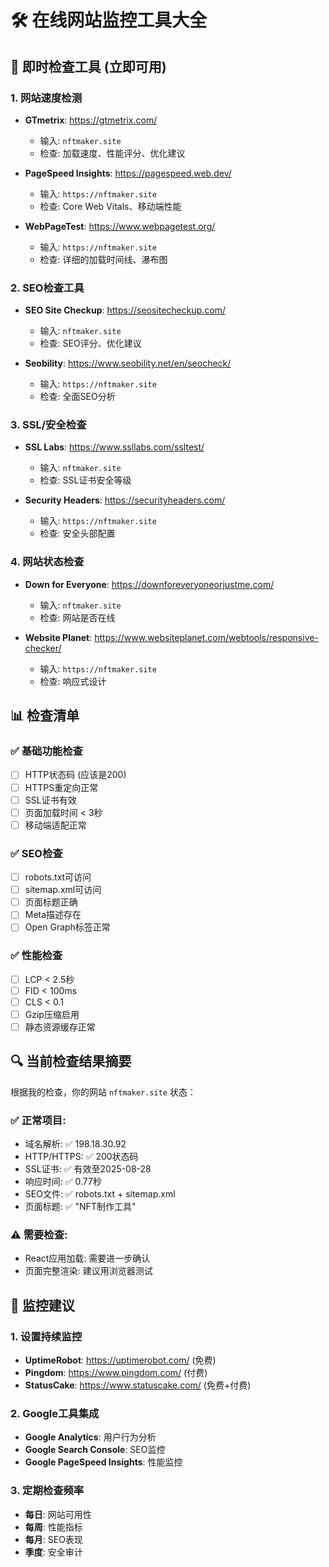 # 🛠️ 在线网站监控工具大全

## 🚀 **即时检查工具** (立即可用)

### 1. **网站速度检测**
- **GTmetrix**: https://gtmetrix.com/
  - 输入: `nftmaker.site`
  - 检查: 加载速度、性能评分、优化建议

- **PageSpeed Insights**: https://pagespeed.web.dev/
  - 输入: `https://nftmaker.site`
  - 检查: Core Web Vitals、移动端性能

- **WebPageTest**: https://www.webpagetest.org/
  - 输入: `https://nftmaker.site`
  - 检查: 详细的加载时间线、瀑布图

### 2. **SEO检查工具**
- **SEO Site Checkup**: https://seositecheckup.com/
  - 输入: `nftmaker.site`
  - 检查: SEO评分、优化建议

- **Seobility**: https://www.seobility.net/en/seocheck/
  - 输入: `https://nftmaker.site`
  - 检查: 全面SEO分析

### 3. **SSL/安全检查**
- **SSL Labs**: https://www.ssllabs.com/ssltest/
  - 输入: `nftmaker.site`
  - 检查: SSL证书安全等级

- **Security Headers**: https://securityheaders.com/
  - 输入: `https://nftmaker.site`
  - 检查: 安全头部配置

### 4. **网站状态检查**
- **Down for Everyone**: https://downforeveryoneorjustme.com/
  - 输入: `nftmaker.site`
  - 检查: 网站是否在线

- **Website Planet**: https://www.websiteplanet.com/webtools/responsive-checker/
  - 输入: `https://nftmaker.site`
  - 检查: 响应式设计

## 📊 **检查清单**

### ✅ **基础功能检查**
- [ ] HTTP状态码 (应该是200)
- [ ] HTTPS重定向正常
- [ ] SSL证书有效
- [ ] 页面加载时间 < 3秒
- [ ] 移动端适配正常

### ✅ **SEO检查**
- [ ] robots.txt可访问
- [ ] sitemap.xml可访问
- [ ] 页面标题正确
- [ ] Meta描述存在
- [ ] Open Graph标签正常

### ✅ **性能检查**
- [ ] LCP < 2.5秒
- [ ] FID < 100ms
- [ ] CLS < 0.1
- [ ] Gzip压缩启用
- [ ] 静态资源缓存正常

## 🔍 **当前检查结果摘要**

根据我的检查，你的网站 `nftmaker.site` 状态：

### ✅ **正常项目:**
- 域名解析: ✅ 198.18.30.92
- HTTP/HTTPS: ✅ 200状态码
- SSL证书: ✅ 有效至2025-08-28
- 响应时间: ✅ 0.77秒
- SEO文件: ✅ robots.txt + sitemap.xml
- 页面标题: ✅ "NFT制作工具"

### ⚠️ **需要检查:**
- React应用加载: 需要进一步确认
- 页面完整渲染: 建议用浏览器测试

## 🚨 **监控建议**

### 1. **设置持续监控**
- **UptimeRobot**: https://uptimerobot.com/ (免费)
- **Pingdom**: https://www.pingdom.com/ (付费)
- **StatusCake**: https://www.statuscake.com/ (免费+付费)

### 2. **Google工具集成**
- **Google Analytics**: 用户行为分析
- **Google Search Console**: SEO监控
- **Google PageSpeed Insights**: 性能监控

### 3. **定期检查频率**
- **每日**: 网站可用性
- **每周**: 性能指标
- **每月**: SEO表现
- **季度**: 安全审计 
